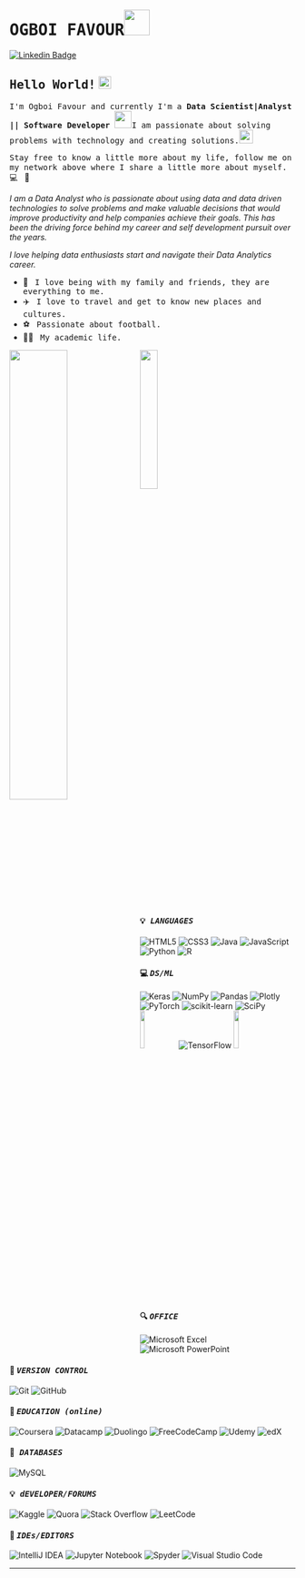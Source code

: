
# <samp>OGBOI FAVOUR</samp><img src="https://github.com/mupezzuol/mupezzuol/blob/master/assets/mario_hello_big.gif" width="45px">

[![Linkedin Badge](https://img.shields.io/badge/LinkedIn-%230077B5.svg?&style=flat-square&logo=linkedin&logoColor=white&color=071A2C&link=https://www.linkedin.com/in/mupezzuol/)](https://www.linkedin.com/in/mupezzuol/)

## <samp>Hello World!</samp> <img src="https://github.com/mupezzuol/mupezzuol/blob/master/assets/earth.gif" width="22px">

<samp>I'm Ogboi Favour and currently I'm a <b> Data Scientist|Analyst || Software Developer </b> <img src="https://github.com/mupezzuol/mupezzuol/blob/master/assets/developer.gif" width="30px">I am passionate about solving problems with technology and creating solutions.</samp><img src="https://media.giphy.com/media/WUlplcMpOCEmTGBtBW/giphy.gif" width="24">

<samp>Stay free to know a little more about my life, follow me on my network above where I share a little more about myself.</samp> &nbsp; 💻 &nbsp; 🚀

<i> I am a Data Analyst who is passionate about using data and data driven technologies to solve problems and make valuable decisions that would improve productivity and help companies achieve their goals. This has been the driving force behind my career and self development pursuit over the years.</i>

<i>I love helping data enthusiasts start and navigate their Data Analytics career.</i>

- 🏡 &nbsp; <samp>I love being with my family and friends, they are everything to me.</samp>
- ✈️ &nbsp; <samp>I love to travel and get to know new places and cultures.</samp>
- ⚽ &nbsp; <samp>Passionate about football.</samp>
- 👨‍🎓 &nbsp; <samp>My academic life.</samp>

<img align = "left" width = "45%"  src ="https://github-readme-stats.vercel.app/api?username=FavourOgboi&show_icons=true&theme=radical" />

<img  width = "25%" src ="https://github-readme-stats.vercel.app/api/top-langs/?username=FavourOgboi&layout=compact)](https://github.com/anuraghazra/github-readme-stats" />

#### :bulb:<b><i><samp> LANGUAGES </samp></i></b>
   ![HTML5](https://img.shields.io/badge/html5-%23E34F26.svg?style=for-the-badge&logo=html5&logoColor=white)
   ![CSS3](https://img.shields.io/badge/css3-%231572B6.svg?style=for-the-badge&logo=css3&logoColor=white)
   ![Java](https://img.shields.io/badge/java-%23ED8B00.svg?style=for-the-badge&logo=java&logoColor=white)
   ![JavaScript](https://img.shields.io/badge/javascript-%23323330.svg?style=for-the-badge&logo=javascript&logoColor=%23F7DF1E)
   ![Python](https://img.shields.io/badge/python-3670A0?style=for-the-badge&logo=python&logoColor=ffdd54)
   ![R](https://img.shields.io/badge/r-%23276DC3.svg?style=for-the-badge&logo=r&logoColor=white)
   
#### :computer: <b><i><samp> DS/ML </samp></i></b>
  ![Keras](https://img.shields.io/badge/Keras-%23D00000.svg?style=for-the-badge&logo=Keras&logoColor=white)
  ![NumPy](https://img.shields.io/badge/numpy-%23013243.svg?style=for-the-badge&logo=numpy&logoColor=white)
  ![Pandas](https://img.shields.io/badge/pandas-%23150458.svg?style=for-the-badge&logo=pandas&logoColor=white)
  ![Plotly](https://img.shields.io/badge/Plotly-%233F4F75.svg?style=for-the-badge&logo=plotly&logoColor=white)
  ![PyTorch](https://img.shields.io/badge/PyTorch-%23EE4C2C.svg?style=for-the-badge&logo=PyTorch&logoColor=white)
  ![scikit-learn](https://img.shields.io/badge/scikit--learn-%23F7931E.svg?style=for-the-badge&logo=scikit-learn&logoColor=white)
  ![SciPy](https://img.shields.io/badge/SciPy-%230C55A5.svg?style=for-the-badge&logo=scipy&logoColor=%white)
  ![TensorFlow](https://img.shields.io/badge/TensorFlow-%23FF6F00.svg?style=for-the-badge&logo=TensorFlow&logoColor=white)
   <img align = "left" width = "13%"  src = 'https://th.bing.com/th/id/OIP.WwXtTG8_vtxWGz1c34lQQQHaBx?pid=ImgDet&rs=1'/>
   <img width = "13%"  src = 'https://th.bing.com/th/id/OIP.K2jskB8EL12SkMol6fZNjAHaBx?pid=ImgDet&rs=1'/>
  
#### :mag: <b><i><samp>OFFICE</samp></i></b>
  ![Microsoft Excel](https://img.shields.io/badge/Microsoft_Excel-217346?style=for-the-badge&logo=microsoft-excel&logoColor=white)
  ![Microsoft PowerPoint](https://img.shields.io/badge/Microsoft_PowerPoint-B7472A?style=for-the-badge&logo=microsoft-powerpoint&logoColor=white)
  
#### :wrench: <b><i><samp>VERSION CONTROL</samp></i></b>
   ![Git](https://img.shields.io/badge/git-%23F05033.svg?style=for-the-badge&logo=git&logoColor=white)
   ![GitHub](https://img.shields.io/badge/github-%23121011.svg?style=for-the-badge&logo=github&logoColor=white)
   
#### :blue_book: <b><i><samp> EDUCATION (online) </samp></i></b>
   ![Coursera](https://img.shields.io/badge/Coursera-%230056D2.svg?style=for-the-badge&logo=Coursera&logoColor=white)
   ![Datacamp](https://img.shields.io/badge/Datacamp-05192D?style=for-the-badge&logo=datacamp&logoColor=03E860)
   ![Duolingo](https://img.shields.io/badge/Duolingo-%234DC730.svg?style=for-the-badge&logo=Duolingo&logoColor=white)
   ![FreeCodeCamp](https://img.shields.io/badge/Freecodecamp-%23123.svg?&style=for-the-badge&logo=freecodecamp&logoColor=green)
   ![Udemy](https://img.shields.io/badge/Udemy-A435F0?style=for-the-badge&logo=Udemy&logoColor=white)
   ![edX](https://img.shields.io/badge/edX-%2302262B.svg?style=for-the-badge&logo=edX&logoColor=white)
   
#### :open_file_folder:<b><i><samp> DATABASES </samp></i></b>
   ![MySQL](https://img.shields.io/badge/mysql-%2300f.svg?style=for-the-badge&logo=mysql&logoColor=white)
   
#### :bulb:<b><i><samp> dEVELOPER/FORUMS </samp></i></b>
   ![Kaggle](https://img.shields.io/badge/Kaggle-035a7d?style=for-the-badge&logo=kaggle&logoColor=white)
   ![Quora](https://img.shields.io/badge/Quora-%23B92B27.svg?style=for-the-badge&logo=Quora&logoColor=white)
   ![Stack Overflow](https://img.shields.io/badge/-Stackoverflow-FE7A16?style=for-the-badge&logo=stack-overflow&logoColor=white)
   ![LeetCode](https://img.shields.io/badge/LeetCode-000000?style=for-the-badge&logo=LeetCode&logoColor=#d16c06)
   
#### :dart: <b><i><samp> IDEs/EDITORS </samp></i></b>
   ![IntelliJ IDEA](https://img.shields.io/badge/IntelliJIDEA-000000.svg?style=for-the-badge&logo=intellij-idea&logoColor=white)
   ![Jupyter Notebook](https://img.shields.io/badge/jupyter-%23FA0F00.svg?style=for-the-badge&logo=jupyter&logoColor=white)
   ![Spyder](https://img.shields.io/badge/Spyder-838485?style=for-the-badge&logo=spyder%20ide&logoColor=maroon)
   ![Visual Studio Code](https://img.shields.io/badge/Visual%20Studio%20Code-0078d7.svg?style=for-the-badge&logo=visual-studio-code&logoColor=white)

---
